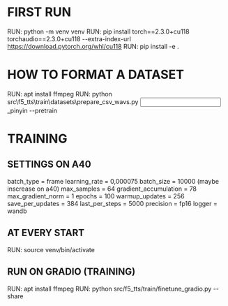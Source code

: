 # FIRST RUN
RUN: python -m venv venv
RUN: pip install torch==2.3.0+cu118 torchaudio==2.3.0+cu118 --extra-index-url https://download.pytorch.org/whl/cu118
RUN: pip install -e .

# HOW TO FORMAT A DATASET
RUN: apt install ffmpeg
RUN: python src\f5_tts\train\datasets\prepare_csv_wavs.py <input> <output>_pinyin --pretrain

# TRAINING 
## SETTINGS ON A40
batch_type = frame
learning_rate = 0,000075
batch_size = 10000 (maybe inscrease on a40)
max_samples = 64
gradient_accumulation = 78
max_gradient_norm = 1
epochs = 100
warmup_updates = 256
save_per_updates = 384
last_per_steps = 5000
precision = fp16
logger = wandb

## AT EVERY START
RUN: source venv/bin/activate

## RUN ON GRADIO (TRAINING)
RUN: apt install ffmpeg
RUN: python src/f5_tts/train/finetune_gradio.py --share